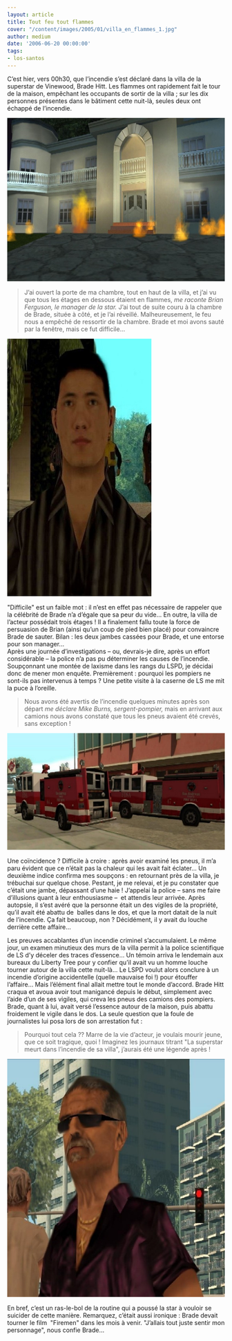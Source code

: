 ```yaml
---
layout: article
title: Tout feu tout flammes
cover: "/content/images/2005/01/villa_en_flammes_1.jpg"
author: medium
date: '2006-06-20 00:00:00'
tags:
- los-santos
---
```


C’est hier, vers 00h30, que l’incendie s’est déclaré dans la villa de la superstar de Vinewood, Brade Hitt. Les flammes ont rapidement fait le tour de la maison, empêchant les occupants de sortir de la villa&nbsp;; sur les dix personnes présentes dans le bâtiment cette nuit-là, seules deux ont échappé de l’incendie.

![Photo prises par un passant la nuit de l'incendie](  /content/images/2005/01/villa_en_flammes_2.jpg)

> J’ai ouvert la porte de ma chambre, tout en haut de la villa, et j’ai vu que tous les étages en dessous étaient en flammes, _me raconte Brian Ferguson, le manager de la star._ J’ai tout de suite couru à la chambre de Brade, située à côté, et je l’ai réveillé. Malheureusement, le feu nous a empêché de ressortir de la chambre. Brade et moi avons sauté par la fenêtre, mais ce fut difficile...

![La SuperStar Brade Hitt](  /content/images/2005/01/Brade_Hitt.jpg)

"Difficile" est un faible mot&nbsp;: il n’est en effet pas nécessaire de rappeler que la célébrité de Brade n’a d’égale que sa peur du vide… En outre, la villa de l’acteur possédait trois étages&nbsp;! Il a finalement fallu toute la force de persuasion de Brian (ainsi qu’un coup de pied bien placé) pour convaincre Brade de sauter. Bilan&nbsp;: les deux jambes cassées pour Brade, et une entorse pour son manager...&nbsp;  
Après une journée d’investigations – ou, devrais-je dire, après un effort considérable – la police n’a pas pu déterminer les causes de l’incendie. Soupçonnant une montée de laxisme dans les rangs du LSPD, je décidai donc de mener mon enquête. Premièrement&nbsp;: pourquoi les pompiers ne sont-ils pas intervenus à temps ? Une petite visite à la caserne de LS me mit la puce à l’oreille.

> Nous avons été avertis de l’incendie quelques minutes après son départ _me déclare Mike Burns, sergent-pompier,_ mais en arrivant aux camions nous avons constaté que tous les pneus avaient été crevés, sans exception !

![Les camions hors-service.](  /content/images/2005/01/pneus_creves.jpg)

Une coïncidence&nbsp;? Difficile à croire&nbsp;: après avoir examiné les pneus, il m’a paru évident que ce n’était pas la chaleur qui les avait fait éclater… Un deuxième indice confirma mes soupçons&nbsp;: en retournant près de la villa, je trébuchai sur quelque chose. Pestant, je me relevai, et&nbsp;je pu constater&nbsp;que c’était une jambe, dépassant d’une haie ! J’appelai la police – sans me faire d’illusions quant à leur enthousiasme –&nbsp; et attendis leur arrivée. Après autopsie, il s’est avéré que la personne était un des vigiles de la propriété, qu’il avait été abattu de&nbsp; balles dans le dos, et que la mort datait de la nuit de l’incendie. Ça fait beaucoup, non&nbsp;? Décidément, il y avait du louche derrière cette affaire…

Les preuves accablantes d’un incendie criminel s’accumulaient. Le même jour, un examen minutieux des murs de la villa permit à la police scientifique de LS d’y déceler des traces d’essence… Un témoin arriva le lendemain aux bureaux du Liberty Tree pour y confier qu’il avait vu un homme louche tourner autour de la villa cette nuit-là… Le LSPD voulut alors conclure à un incendie d’origine accidentelle (quelle mauvaise foi&nbsp;!) pour étouffer l’affaire… Mais l’élément final allait mettre tout le monde d’accord. Brade Hitt craqua et avoua avoir tout manigancé depuis le début, simplement avec l’aide d’un de ses vigiles, qui creva les pneus des camions des pompiers. Brade, quant à lui, avait versé l’essence autour de la maison, puis abattu froidement le vigile dans le dos. La seule question que la foule de journalistes lui posa lors de son arrestation fut :

> Pourquoi tout cela ?? Marre de la vie d’acteur, je voulais mourir jeune, que ce soit tragique, quoi&nbsp;!&nbsp;Imaginez les journaux titrant&nbsp;"La superstar meurt dans l’incendie de sa villa", j’aurais été une légende après&nbsp;!

![Tandis que le fourgon blindé du LSPD embarque l'acteur, Brian  observe la scène avec tristesse.](  /content/images/2005/01/Brian_Ferguson_triste.jpg)

En bref, c’est un ras-le-bol de la routine qui a poussé la star à vouloir se suicider de cette manière. Remarquez, c’était aussi ironique&nbsp;: Brade devait tourner le film&nbsp; "Firemen" dans les mois à venir. "J’allais tout juste sentir mon personnage", nous confie Brade…

<!--kg-card-end: markdown-->
